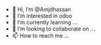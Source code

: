 - 👋 Hi, I’m @Amjdhassan
- 👀 I’m interested in odoo
- 🌱 I’m currently learning ...
- 💞️ I’m looking to collaborate on ...
- 📫 How to reach me ...

<!---
Amjdhassan/Amjdhassan is a ✨ special ✨ repository because its `README.md` (this file) appears on your GitHub profile.
You can click the Preview link to take a look at your changes.
--->
